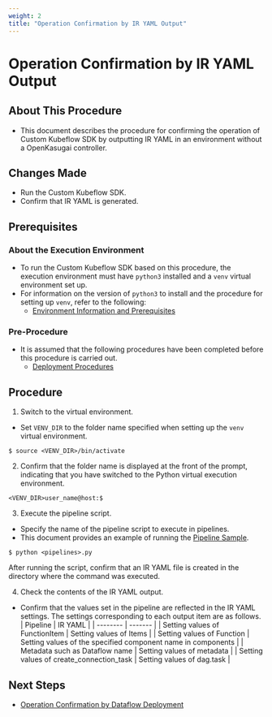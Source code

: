 ```yaml
---
weight: 2
title: "Operation Confirmation by IR YAML Output"
---
```

# Operation Confirmation by IR YAML Output
## About This Procedure
* This document describes the procedure for confirming the operation of Custom Kubeflow SDK by outputting IR YAML in an environment without a OpenKasugai controller.

## Changes Made
* Run the Custom Kubeflow SDK.
* Confirm that IR YAML is generated.

## Prerequisites
### About the Execution Environment
* To run the Custom Kubeflow SDK based on this procedure, the execution environment must have `python3` installed and a `venv` virtual environment set up.
* For information on the version of `python3` to install and the procedure for setting up `venv`, refer to the following:
    * [Environment Information and Prerequisites](../../../environment-information-and-prerequisites)

### Pre-Procedure
* It is assumed that the following procedures have been completed before this procedure is carried out.
    * [Deployment Procedures](../../../deployment-procedure/)

## Procedure
1. Switch to the virtual environment.
* Set `VENV_DIR` to the folder name specified when setting up the `venv` virtual environment.
```
$ source <VENV_DIR>/bin/activate
```

2. Confirm that the folder name is displayed at the front of the prompt, indicating that you have switched to the Python virtual execution environment.
```
<VENV_DIR>user_name@host:$
```

3. Execute the pipeline script.
* Specify the name of the pipeline script to execute in pipelines.
* This document provides an example of running the [Pipeline Sample](../../../pipeline-sample).
```
$ python <pipelines>.py
```

After running the script, confirm that an IR YAML file is created in the directory where the command was executed.

4. Check the contents of the IR YAML output.
* Confirm that the values set in the pipeline are reflected in the IR YAML settings. The settings corresponding to each output item are as follows.
| Pipeline | IR YAML |
| -------- | ------- |
| Setting values of FunctionItem | Setting values of Items |
| Setting values of Function | Setting values of the specified component name in components |
| Metadata such as Dataflow name | Setting values of metadata |
| Setting values of create_connection_task | Setting values of dag.task |

## Next Steps
* [Operation Confirmation by Dataflow Deployment](../operation-confirmation-by-dataflow-deployment)